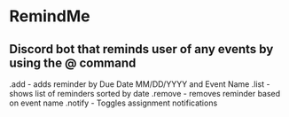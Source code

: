 # RemindMe
## Discord bot that reminds user of any events by using the @ command

.add - adds reminder by Due Date MM/DD/YYYY and Event Name
.list - shows list of reminders sorted by date
.remove - removes reminder based on event name 
.notify - Toggles assignment notifications
